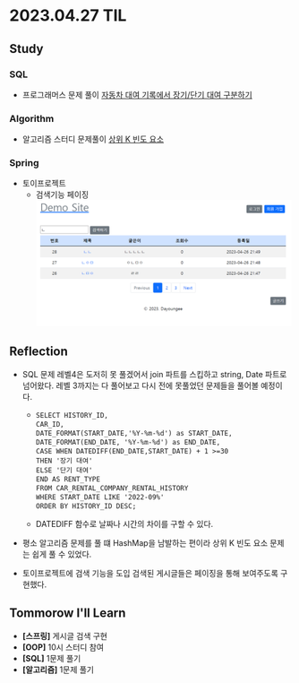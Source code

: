 # 2023.04.27 TIL

## Study
### SQL
- 프로그래머스 문제 풀이 [자동차 대여 기록에서 장기/단기 대여 구분하기](https://school.programmers.co.kr/learn/courses/30/lessons/151138)
### Algorithm
- 알고리즘 스터디 문제풀이 [상위 K 빈도 요소](https://memodayoungee.tistory.com/124)
### Spring
- 토이프로젝트
  - 검색기능 페이징 ![study](../../img/검색기능%20페이징.png)
## Reflection
- SQL 문제 레벨4은 도저히 못 풀겠어서 join 파트를 스킵하고 string, Date 파트로 넘어왔다. 레벨 3까지는 다 풀어보고 다시 전에 못풀었던 문제들을 풀어볼 예정이다.
  - ```mysql 
    SELECT HISTORY_ID,
    CAR_ID,
    DATE_FORMAT(START_DATE,'%Y-%m-%d') as START_DATE,
    DATE_FORMAT(END_DATE, '%Y-%m-%d') as END_DATE,
    CASE WHEN DATEDIFF(END_DATE,START_DATE) + 1 >=30
    THEN '장기 대여'
    ELSE '단기 대여'
    END AS RENT_TYPE
    FROM CAR_RENTAL_COMPANY_RENTAL_HISTORY
    WHERE START_DATE LIKE '2022-09%'
    ORDER BY HISTORY_ID DESC;
  - DATEDIFF 함수로 날짜나 시간의 차이를 구할 수 있다.

- 평소 알고리즘 문제를 풀 떄 HashMap을 남발하는 편이라 상위 K 빈도 요소 문제는 쉽게 풀 수 있었다.
- 토이프로젝트에 검색 기능을 도입 검색된 게시글들은 페이징을 통해 보여주도록 구현했다.
## Tommorow I'll Learn
- **[스프링]** 게시글 검색 구현
- **[OOP]** 10시 스터디 참여
- **[SQL]** 1문제 풀기
- **[알고리즘]** 1문제 풀기

